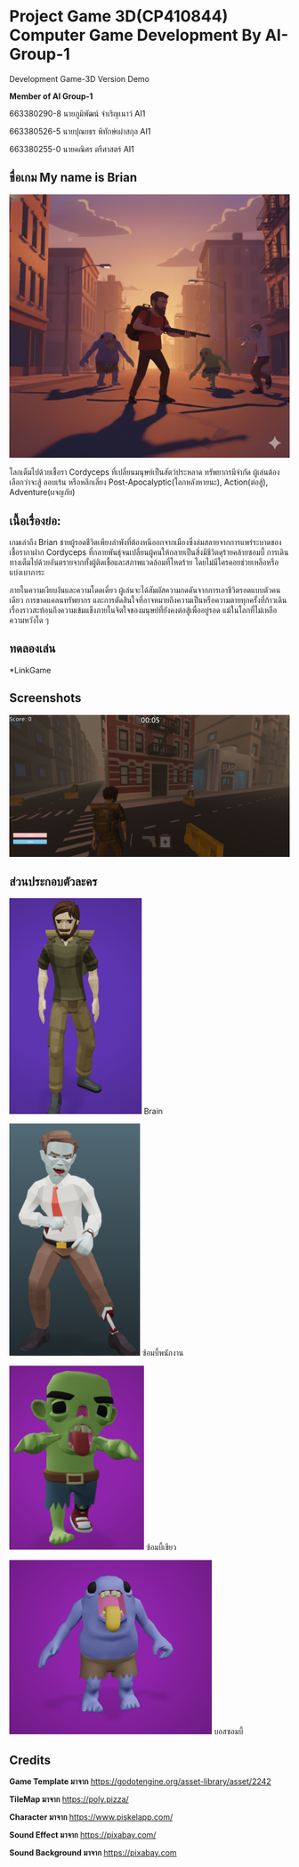 # Project Game 3D(CP410844) Computer Game Development By AI-Group-1
Development Game-3D Version Demo

**Member of AI Group-1**

663380290-8	นายภูมิพัฒน์ จำเริญเนาว์	AI1

663380526-5	นายปุณยธร พิทักษ์เผ่าสกุล	AI1

663380255-0	นายคณิศร ตรีศาสตร์	AI1

## ชื่อเกม My name is Brian
![My name is Brian Logo](https://github.com/KNS19/ProjectGame3D/blob/main/projectgame3d/unnamed.jpg)

โลกเต็มไปด้วยเชื้อรา Cordyceps ที่เปลี่ยนมนุษย์เป็นสัตว์ประหลาด
ทรัพยากรมีจำกัด ผู้เล่นต้องเลือกว่าจะสู้ ลอบเร้น หรือหลีกเลี่ยง Post-Apocalyptic(โลกหลังหายนะ), 
Action(ต่อสู้), Adventure(ผจญภัย)

## เนื้อเรื่องย่อ:

เกมเล่าถึง Brian ชายผู้รอดชีวิตเพียงลำพังที่ต้องหนีออกจากเมืองซึ่งล่มสลายจากการแพร่ระบาดของเชื้อรากาฝาก Cordyceps ที่กลายพันธุ์จนเปลี่ยนผู้คนให้กลายเป็นสิ่งมีชีวิตดุร้ายคล้ายซอมบี้ การเดินทางเต็มไปด้วยอันตรายจากทั้งผู้ติดเชื้อและสภาพแวดล้อมที่โหดร้าย โดยไม่มีใครคอยช่วยเหลือหรือแบ่งเบาภาระ

ภายในความเงียบงันและความโดดเดี่ยว ผู้เล่นจะได้สัมผัสความกดดันจากการเอาชีวิตรอดแบบตัวคนเดียว การขาดแคลนทรัพยากร และการตัดสินใจที่อาจหมายถึงความเป็นหรือความตายทุกครั้งที่ก้าวเดิน เรื่องราวสะท้อนถึงความเข้มแข็งภายในจิตใจของมนุษย์ที่ยังคงต่อสู้เพื่ออยู่รอด แม้ในโลกที่ไม่เหลือความหวังใด ๆ

## ทดลองเล่น

*LinkGame 

## Screenshots
![ss1](https://github.com/KNS19/ProjectGame3D/blob/main/projectgame3d/images/Screenshot%202025-10-09%20121923.png)


## ส่วนประกอบตัวละคร

![Brain](https://github.com/KNS19/ProjectGame3D/blob/main/projectgame3d/images/Brian.png) 
Brain

![ซ้อมบี้พนักงาน](https://github.com/KNS19/ProjectGame3D/blob/main/projectgame3d/images/Z.png) 
ซ้อมบี้พนักงาน

![ซ้อมบี้เขียว](https://github.com/KNS19/ProjectGame3D/blob/main/projectgame3d/images/SZ.png) 
ซ้อมบี้เขียว

![บอสซอมบี้](https://github.com/KNS19/ProjectGame3D/blob/main/projectgame3d/images/BZ.png) 
บอสซอมบี้

## Credits

**Game Template มาจาก** https://godotengine.org/asset-library/asset/2242

**TileMap  มาจาก** https://poly.pizza/

**Character มาจาก** https://www.piskelapp.com/

**Sound Effect มาจาก** https://pixabay.com/

**Sound Background มาจาก** https://pixabay.com 
